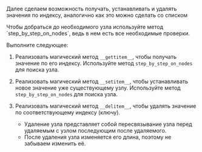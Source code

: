 Далее сделаем возможность получать, устанавливать и удалять значения по индексу, аналогично как это можно сделать 
со списком

<div class="hint">
  Чтобы добраться до необходимого узла используйте метод `step_by_step_on_nodes`, 
   ведь в нем есть все необходимые проверки.
</div>

Выполните следующее:

1. Реализовать магический метод `__gettitem__`, чтобы получать значение по его индексу. 
Используйте метод `step_by_step_on_nodes` для поиска узла.

2. Реализовать магический метод `__setitem__`, чтобы устанавливать новое значение уже существующему узлу. 
Используйте метод `step_by_step_on_nodes` для поиска узла.
   
2. Реализовать магический метод `__delitem__`, чтобы удалять значение по соответствующему индексу (ключу).
   * Удаление узла представляет собой пересвязывание узла перед удаляемым с узлом последующим после удаляемого.
   * После удаления узла изменяется его длина, поэтому не забываем изменить её.
